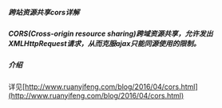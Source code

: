 ##### 跨站资源共享cors详解

##### CORS(Cross-origin resource sharing)跨域资源共享，允许发出XMLHttpRequest请求，从而克服ajax只能同源使用的限制。

##### 介绍

详见[http://www.ruanyifeng.com/blog/2016/04/cors.html](http://www.ruanyifeng.com/blog/2016/04/cors.html)
